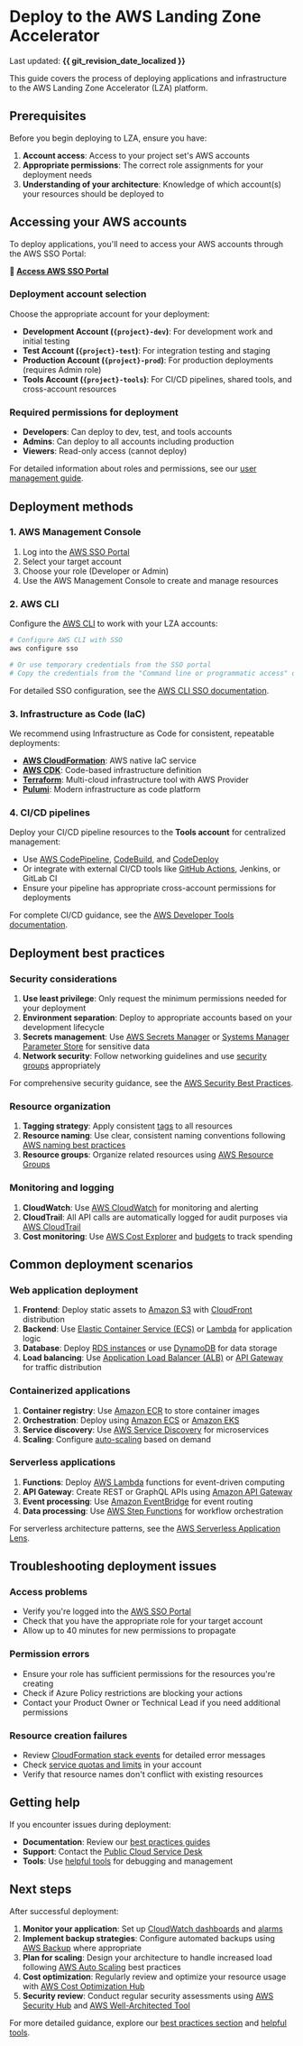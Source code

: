 # Deploy to the AWS Landing Zone Accelerator

Last updated: **{{ git_revision_date_localized }}**

This guide covers the process of deploying applications and infrastructure to the AWS Landing Zone Accelerator (LZA) platform.

## Prerequisites

Before you begin deploying to LZA, ensure you have:

1. **Account access**: Access to your project set's AWS accounts
2. **Appropriate permissions**: The correct role assignments for your deployment needs
3. **Understanding of your architecture**: Knowledge of which account(s) your resources should be deployed to

## Accessing your AWS accounts

To deploy applications, you'll need to access your AWS accounts through the AWS SSO Portal:

**🔗 [Access AWS SSO Portal](https://bcgov.awsapps.com/start/#/?tab=accounts)**

### Deployment account selection

Choose the appropriate account for your deployment:

- **Development Account (`{project}-dev`)**: For development work and initial testing
- **Test Account (`{project}-test`)**: For integration testing and staging
- **Production Account (`{project}-prod`)**: For production deployments (requires Admin role)
- **Tools Account (`{project}-tools`)**: For CI/CD pipelines, shared tools, and cross-account resources

### Required permissions for deployment

- **Developers**: Can deploy to dev, test, and tools accounts
- **Admins**: Can deploy to all accounts including production
- **Viewers**: Read-only access (cannot deploy)

For detailed information about roles and permissions, see our [user management guide](user-management.md).

## Deployment methods

### 1. AWS Management Console

1. Log into the [AWS SSO Portal](https://bcgov.awsapps.com/start/#/?tab=accounts)
2. Select your target account
3. Choose your role (Developer or Admin)
4. Use the AWS Management Console to create and manage resources

### 2. AWS CLI

Configure the [AWS CLI](https://docs.aws.amazon.com/cli/latest/userguide/getting-started-install.html) to work with your LZA accounts:

```bash
# Configure AWS CLI with SSO
aws configure sso

# Or use temporary credentials from the SSO portal
# Copy the credentials from the "Command line or programmatic access" option
```

For detailed SSO configuration, see the [AWS CLI SSO documentation](https://docs.aws.amazon.com/cli/latest/userguide/sso-configure-profile-token.html).

### 3. Infrastructure as Code (IaC)

We recommend using Infrastructure as Code for consistent, repeatable deployments:

- **[AWS CloudFormation](https://docs.aws.amazon.com/cloudformation/)**: AWS native IaC service
- **[AWS CDK](https://docs.aws.amazon.com/cdk/)**: Code-based infrastructure definition
- **[Terraform](https://registry.terraform.io/providers/hashicorp/aws/latest/docs)**: Multi-cloud infrastructure tool with AWS Provider
- **[Pulumi](https://www.pulumi.com/docs/clouds/aws/)**: Modern infrastructure as code platform

### 4. CI/CD pipelines

Deploy your CI/CD pipeline resources to the **Tools account** for centralized management:

- Use [AWS CodePipeline](https://docs.aws.amazon.com/codepipeline/), [CodeBuild](https://docs.aws.amazon.com/codebuild/), and [CodeDeploy](https://docs.aws.amazon.com/codedeploy/)
- Or integrate with external CI/CD tools like [GitHub Actions](https://docs.github.com/en/actions), Jenkins, or GitLab CI
- Ensure your pipeline has appropriate cross-account permissions for deployments

For complete CI/CD guidance, see the [AWS Developer Tools documentation](https://docs.aws.amazon.com/dtconsole/latest/userguide/).

## Deployment best practices

### Security considerations

1. **Use least privilege**: Only request the minimum permissions needed for your deployment
2. **Environment separation**: Deploy to appropriate accounts based on your development lifecycle
3. **Secrets management**: Use [AWS Secrets Manager](https://docs.aws.amazon.com/secretsmanager/) or [Systems Manager Parameter Store](https://docs.aws.amazon.com/systems-manager/latest/userguide/systems-manager-parameter-store.html) for sensitive data
4. **Network security**: Follow networking guidelines and use [security groups](https://docs.aws.amazon.com/vpc/latest/userguide/security-groups.html) appropriately

For comprehensive security guidance, see the [AWS Security Best Practices](https://aws.amazon.com/architecture/security-identity-compliance/).

### Resource organization

1. **Tagging strategy**: Apply consistent [tags](https://docs.aws.amazon.com/tag-editor/latest/userguide/tagging.html) to all resources
2. **Resource naming**: Use clear, consistent naming conventions following [AWS naming best practices](https://docs.aws.amazon.com/whitepapers/latest/tagging-best-practices/naming-conventions.html)
3. **Resource groups**: Organize related resources using [AWS Resource Groups](https://docs.aws.amazon.com/ARG/latest/userguide/welcome.html)

### Monitoring and logging

1. **CloudWatch**: Use [AWS CloudWatch](https://docs.aws.amazon.com/cloudwatch/) for monitoring and alerting
2. **CloudTrail**: All API calls are automatically logged for audit purposes via [AWS CloudTrail](https://docs.aws.amazon.com/cloudtrail/)
3. **Cost monitoring**: Use [AWS Cost Explorer](https://docs.aws.amazon.com/cost-management/latest/userguide/ce-what-is.html) and [budgets](https://docs.aws.amazon.com/cost-management/latest/userguide/budgets-managing-costs.html) to track spending

## Common deployment scenarios

### Web application deployment

1. **Frontend**: Deploy static assets to [Amazon S3](https://docs.aws.amazon.com/s3/) with [CloudFront](https://docs.aws.amazon.com/cloudfront/) distribution
2. **Backend**: Use [Elastic Container Service (ECS)](https://docs.aws.amazon.com/ecs/) or [Lambda](https://docs.aws.amazon.com/lambda/) for application logic
3. **Database**: Deploy [RDS instances](https://docs.aws.amazon.com/rds/) or use [DynamoDB](https://docs.aws.amazon.com/dynamodb/) for data storage
4. **Load balancing**: Use [Application Load Balancer (ALB)](https://docs.aws.amazon.com/elasticloadbalancing/latest/application/) or [API Gateway](https://docs.aws.amazon.com/apigateway/) for traffic distribution

### Containerized applications

1. **Container registry**: Use [Amazon ECR](https://docs.aws.amazon.com/ecr/) to store container images
2. **Orchestration**: Deploy using [Amazon ECS](https://docs.aws.amazon.com/ecs/) or [Amazon EKS](https://docs.aws.amazon.com/eks/)
3. **Service discovery**: Use [AWS Service Discovery](https://docs.aws.amazon.com/cloud-map/) for microservices
4. **Scaling**: Configure [auto-scaling](https://docs.aws.amazon.com/autoscaling/) based on demand

### Serverless applications

1. **Functions**: Deploy [AWS Lambda](https://docs.aws.amazon.com/lambda/) functions for event-driven computing
2. **API Gateway**: Create REST or GraphQL APIs using [Amazon API Gateway](https://docs.aws.amazon.com/apigateway/)
3. **Event processing**: Use [Amazon EventBridge](https://docs.aws.amazon.com/eventbridge/) for event routing
4. **Data processing**: Use [AWS Step Functions](https://docs.aws.amazon.com/step-functions/) for workflow orchestration

For serverless architecture patterns, see the [AWS Serverless Application Lens](https://docs.aws.amazon.com/wellarchitected/latest/serverless-applications-lens/welcome.html).

## Troubleshooting deployment issues

### Access problems

- Verify you're logged into the [AWS SSO Portal](https://bcgov.awsapps.com/start/#/?tab=accounts)
- Check that you have the appropriate role for your target account
- Allow up to 40 minutes for new permissions to propagate

### Permission errors

- Ensure your role has sufficient permissions for the resources you're creating
- Check if Azure Policy restrictions are blocking your actions
- Contact your Product Owner or Technical Lead if you need additional permissions

### Resource creation failures

- Review [CloudFormation stack events](https://docs.aws.amazon.com/AWSCloudFormation/latest/UserGuide/troubleshooting.html) for detailed error messages
- Check [service quotas and limits](https://docs.aws.amazon.com/general/latest/gr/aws_service_limits.html) in your account
- Verify that resource names don't conflict with existing resources

## Getting help

If you encounter issues during deployment:

- **Documentation**: Review our [best practices guides](../best-practices/be-mindful.md)
- **Support**: Contact the [Public Cloud Service Desk](https://citz-do.atlassian.net/servicedesk/customer/portal/3)
- **Tools**: Use [helpful tools](../tools/tools.md) for debugging and management

## Next steps

After successful deployment:

1. **Monitor your application**: Set up [CloudWatch dashboards](https://docs.aws.amazon.com/AmazonCloudWatch/latest/monitoring/CloudWatch_Dashboards.html) and [alarms](https://docs.aws.amazon.com/AmazonCloudWatch/latest/monitoring/AlarmThatSendsEmail.html)
2. **Implement backup strategies**: Configure automated backups using [AWS Backup](https://docs.aws.amazon.com/aws-backup/) where appropriate
3. **Plan for scaling**: Design your architecture to handle increased load following [AWS Auto Scaling](https://docs.aws.amazon.com/autoscaling/ec2/userguide/) best practices
4. **Cost optimization**: Regularly review and optimize your resource usage with [AWS Cost Optimization Hub](https://docs.aws.amazon.com/cost-management/latest/userguide/cost-optimization-hub.html)
5. **Security review**: Conduct regular security assessments using [AWS Security Hub](https://docs.aws.amazon.com/securityhub/) and [AWS Well-Architected Tool](https://docs.aws.amazon.com/wellarchitected/)

For more detailed guidance, explore our [best practices section](../best-practices/be-mindful.md) and [helpful tools](../tools/tools.md).
